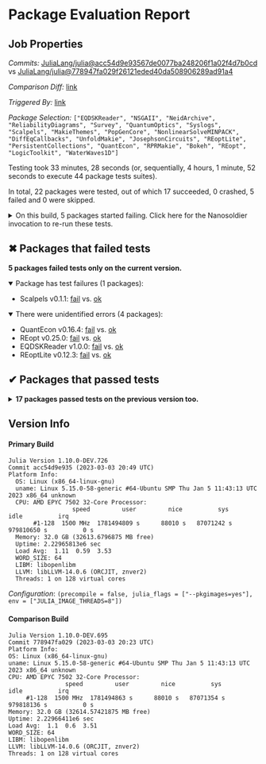 # Package Evaluation Report

## Job Properties

*Commits:* [JuliaLang/julia@acc54d9e93567de0077ba248206f1a02f4d7b0cd](https://github.com/JuliaLang/julia/commit/acc54d9e93567de0077ba248206f1a02f4d7b0cd) vs [JuliaLang/julia@778947fa029f26121eded40da508906289ad91a4](https://github.com/JuliaLang/julia/commit/778947fa029f26121eded40da508906289ad91a4)

*Comparison Diff:* [link](https://github.com/JuliaLang/julia/compare/778947fa029f26121eded40da508906289ad91a4...acc54d9e93567de0077ba248206f1a02f4d7b0cd)

*Triggered By:* [link](https://github.com/JuliaLang/julia/pull/47797#issuecomment-1454952211)

*Package Selection:* `["EQDSKReader", "NSGAII", "NeidArchive", "ReliabilityDiagrams", "Survey", "QuantumOptics", "Syslogs", "Scalpels", "MakieThemes", "PopGenCore", "NonlinearSolveMINPACK", "DiffEqCallbacks", "UnfoldMakie", "JosephsonCircuits", "REoptLite", "PersistentCollections", "QuantEcon", "RPRMakie", "Bokeh", "REopt", "LogicToolkit", "WaterWaves1D"]`

Testing took 33 minutes, 28 seconds (or, sequentially, 4 hours, 1 minute, 52 seconds to execute 44 package tests suites).

In total, 22 packages were tested, out of which 17 succeeded, 0 crashed, 5 failed and 0 were skipped.


<details><summary>On this build, 5 packages started failing. Click here for the Nanosoldier invocation to re-run these tests.</summary>
<p>

```
@nanosoldier `runtests(["EQDSKReader", "Scalpels", "QuantEcon", "REopt", "REoptLite"], configuration = (precompile = false, julia_flags = ["--pkgimages=yes"], env = ["JULIA_IMAGE_THREADS=8"]))`
```

</p>
</details>


## ✖ Packages that failed tests

**5 packages failed tests only on the current version.**

<details open><summary>Package has test failures (1 packages):</summary>
<p>


- Scalpels v0.1.1: [fail](https://s3.amazonaws.com/julialang-reports/nanosoldier/pkgeval/by_hash/acc54d9_vs_778947f/Scalpels.primary.log) vs. [ok](https://s3.amazonaws.com/julialang-reports/nanosoldier/pkgeval/by_hash/acc54d9_vs_778947f/Scalpels.against.log)

</p>
</details>

<details open><summary>There were unidentified errors (4 packages):</summary>
<p>


- QuantEcon v0.16.4: [fail](https://s3.amazonaws.com/julialang-reports/nanosoldier/pkgeval/by_hash/acc54d9_vs_778947f/QuantEcon.primary.log) vs. [ok](https://s3.amazonaws.com/julialang-reports/nanosoldier/pkgeval/by_hash/acc54d9_vs_778947f/QuantEcon.against.log)
- REopt v0.25.0: [fail](https://s3.amazonaws.com/julialang-reports/nanosoldier/pkgeval/by_hash/acc54d9_vs_778947f/REopt.primary.log) vs. [ok](https://s3.amazonaws.com/julialang-reports/nanosoldier/pkgeval/by_hash/acc54d9_vs_778947f/REopt.against.log)
- EQDSKReader v1.0.0: [fail](https://s3.amazonaws.com/julialang-reports/nanosoldier/pkgeval/by_hash/acc54d9_vs_778947f/EQDSKReader.primary.log) vs. [ok](https://s3.amazonaws.com/julialang-reports/nanosoldier/pkgeval/by_hash/acc54d9_vs_778947f/EQDSKReader.against.log)
- REoptLite v0.12.3: [fail](https://s3.amazonaws.com/julialang-reports/nanosoldier/pkgeval/by_hash/acc54d9_vs_778947f/REoptLite.primary.log) vs. [ok](https://s3.amazonaws.com/julialang-reports/nanosoldier/pkgeval/by_hash/acc54d9_vs_778947f/REoptLite.against.log)

</p>
</details>


## ✔ Packages that passed tests

<details><summary><strong>17 packages passed tests on the previous version too.</strong></summary>
<p>

- [DiffEqCallbacks v2.26.0](https://s3.amazonaws.com/julialang-reports/nanosoldier/pkgeval/by_hash/acc54d9_vs_778947f/DiffEqCallbacks.primary.log)
- [QuantumOptics v1.0.9](https://s3.amazonaws.com/julialang-reports/nanosoldier/pkgeval/by_hash/acc54d9_vs_778947f/QuantumOptics.primary.log)
- [PopGenCore v0.7.1](https://s3.amazonaws.com/julialang-reports/nanosoldier/pkgeval/by_hash/acc54d9_vs_778947f/PopGenCore.primary.log)
- [Syslogs v0.3.0](https://s3.amazonaws.com/julialang-reports/nanosoldier/pkgeval/by_hash/acc54d9_vs_778947f/Syslogs.primary.log)
- [Bokeh v0.4.3](https://s3.amazonaws.com/julialang-reports/nanosoldier/pkgeval/by_hash/acc54d9_vs_778947f/Bokeh.primary.log)
- [ReliabilityDiagrams v0.2.8](https://s3.amazonaws.com/julialang-reports/nanosoldier/pkgeval/by_hash/acc54d9_vs_778947f/ReliabilityDiagrams.primary.log)
- [NSGAII v0.1.0](https://s3.amazonaws.com/julialang-reports/nanosoldier/pkgeval/by_hash/acc54d9_vs_778947f/NSGAII.primary.log)
- [PersistentCollections v0.2.0](https://s3.amazonaws.com/julialang-reports/nanosoldier/pkgeval/by_hash/acc54d9_vs_778947f/PersistentCollections.primary.log)
- [NonlinearSolveMINPACK v0.1.1](https://s3.amazonaws.com/julialang-reports/nanosoldier/pkgeval/by_hash/acc54d9_vs_778947f/NonlinearSolveMINPACK.primary.log)
- [NeidArchive v0.1.2](https://s3.amazonaws.com/julialang-reports/nanosoldier/pkgeval/by_hash/acc54d9_vs_778947f/NeidArchive.primary.log)
- [LogicToolkit v0.1.0](https://s3.amazonaws.com/julialang-reports/nanosoldier/pkgeval/by_hash/acc54d9_vs_778947f/LogicToolkit.primary.log)
- [JosephsonCircuits v0.1.6](https://s3.amazonaws.com/julialang-reports/nanosoldier/pkgeval/by_hash/acc54d9_vs_778947f/JosephsonCircuits.primary.log)
- [WaterWaves1D v0.1.0](https://s3.amazonaws.com/julialang-reports/nanosoldier/pkgeval/by_hash/acc54d9_vs_778947f/WaterWaves1D.primary.log)
- [RPRMakie v0.5.2](https://s3.amazonaws.com/julialang-reports/nanosoldier/pkgeval/by_hash/acc54d9_vs_778947f/RPRMakie.primary.log)
- [MakieThemes v0.1.0](https://s3.amazonaws.com/julialang-reports/nanosoldier/pkgeval/by_hash/acc54d9_vs_778947f/MakieThemes.primary.log)
- [Survey v0.1.0](https://s3.amazonaws.com/julialang-reports/nanosoldier/pkgeval/by_hash/acc54d9_vs_778947f/Survey.primary.log)
- [UnfoldMakie v0.2.6](https://s3.amazonaws.com/julialang-reports/nanosoldier/pkgeval/by_hash/acc54d9_vs_778947f/UnfoldMakie.primary.log)

</p>
</details>


## Version Info

#### Primary Build

```
Julia Version 1.10.0-DEV.726
Commit acc54d9e935 (2023-03-03 20:49 UTC)
Platform Info:
  OS: Linux (x86_64-linux-gnu)
  uname: Linux 5.15.0-58-generic #64-Ubuntu SMP Thu Jan 5 11:43:13 UTC 2023 x86_64 unknown
  CPU: AMD EPYC 7502 32-Core Processor: 
                  speed         user         nice          sys         idle          irq
       #1-128  1500 MHz  1781494809 s      88010 s   87071242 s  979810650 s          0 s
  Memory: 32.0 GB (32613.6796875 MB free)
  Uptime: 2.22965813e6 sec
  Load Avg:  1.11  0.59  3.53
  WORD_SIZE: 64
  LIBM: libopenlibm
  LLVM: libLLVM-14.0.6 (ORCJIT, znver2)
  Threads: 1 on 128 virtual cores

```
*Configuration*: `(precompile = false, julia_flags = ["--pkgimages=yes"], env = ["JULIA_IMAGE_THREADS=8"])`

  #### Comparison Build

  ```
Julia Version 1.10.0-DEV.695
Commit 778947fa029 (2023-03-03 20:23 UTC)
Platform Info:
  OS: Linux (x86_64-linux-gnu)
  uname: Linux 5.15.0-58-generic #64-Ubuntu SMP Thu Jan 5 11:43:13 UTC 2023 x86_64 unknown
  CPU: AMD EPYC 7502 32-Core Processor: 
                  speed         user         nice          sys         idle          irq
       #1-128  1500 MHz  1781494863 s      88010 s   87071354 s  979818136 s          0 s
  Memory: 32.0 GB (32614.57421875 MB free)
  Uptime: 2.22966411e6 sec
  Load Avg:  1.1  0.6  3.51
  WORD_SIZE: 64
  LIBM: libopenlibm
  LLVM: libLLVM-14.0.6 (ORCJIT, znver2)
  Threads: 1 on 128 virtual cores

  ```
  <!-- Generated on 2023-03-05T00:24:03.889 -->
